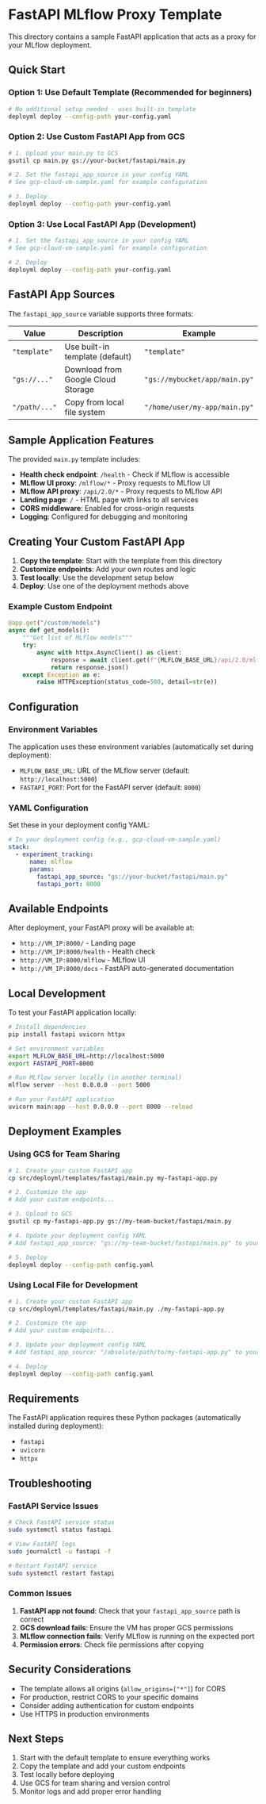 # FastAPI MLflow Proxy Template

This directory contains a sample FastAPI application that acts as a proxy for your MLflow deployment.

## Quick Start

### Option 1: Use Default Template (Recommended for beginners)
```bash
# No additional setup needed - uses built-in template
deployml deploy --config-path your-config.yaml
```

### Option 2: Use Custom FastAPI App from GCS
```bash
# 1. Upload your main.py to GCS
gsutil cp main.py gs://your-bucket/fastapi/main.py

# 2. Set the fastapi_app_source in your config YAML
# See gcp-cloud-vm-sample.yaml for example configuration

# 3. Deploy
deployml deploy --config-path your-config.yaml
```

### Option 3: Use Local FastAPI App (Development)
```bash
# 1. Set the fastapi_app_source in your config YAML
# See gcp-cloud-vm-sample.yaml for example configuration

# 2. Deploy
deployml deploy --config-path your-config.yaml
```

## FastAPI App Sources

The `fastapi_app_source` variable supports three formats:

| Value | Description | Example |
|-------|-------------|---------|
| `"template"` | Use built-in template (default) | `"template"` |
| `"gs://..."` | Download from Google Cloud Storage | `"gs://mybucket/app/main.py"` |
| `"/path/..."` | Copy from local file system | `"/home/user/my-app/main.py"` |

## Sample Application Features

The provided `main.py` template includes:

- **Health check endpoint**: `/health` - Check if MLflow is accessible
- **MLflow UI proxy**: `/mlflow/*` - Proxy requests to MLflow UI
- **MLflow API proxy**: `/api/2.0/*` - Proxy requests to MLflow API
- **Landing page**: `/` - HTML page with links to all services
- **CORS middleware**: Enabled for cross-origin requests
- **Logging**: Configured for debugging and monitoring

## Creating Your Custom FastAPI App

1. **Copy the template**: Start with the template from this directory
2. **Customize endpoints**: Add your own routes and logic
3. **Test locally**: Use the development setup below
4. **Deploy**: Use one of the deployment methods above

### Example Custom Endpoint

```python
@app.get("/custom/models")
async def get_models():
    """Get list of MLflow models"""
    try:
        async with httpx.AsyncClient() as client:
            response = await client.get(f"{MLFLOW_BASE_URL}/api/2.0/mlflow/registered-models/list")
            return response.json()
    except Exception as e:
        raise HTTPException(status_code=500, detail=str(e))
```

## Configuration

### Environment Variables

The application uses these environment variables (automatically set during deployment):

- `MLFLOW_BASE_URL`: URL of the MLflow server (default: `http://localhost:5000`)
- `FASTAPI_PORT`: Port for the FastAPI server (default: `8000`)

### YAML Configuration

Set these in your deployment config YAML:

```yaml
# In your deployment config (e.g., gcp-cloud-vm-sample.yaml)
stack:
  - experiment_tracking:
      name: mlflow
      params:
        fastapi_app_source: "gs://your-bucket/fastapi/main.py"
        fastapi_port: 8000
```

## Available Endpoints

After deployment, your FastAPI proxy will be available at:

- `http://VM_IP:8000/` - Landing page
- `http://VM_IP:8000/health` - Health check
- `http://VM_IP:8000/mlflow` - MLflow UI
- `http://VM_IP:8000/docs` - FastAPI auto-generated documentation

## Local Development

To test your FastAPI application locally:

```bash
# Install dependencies
pip install fastapi uvicorn httpx

# Set environment variables
export MLFLOW_BASE_URL=http://localhost:5000
export FASTAPI_PORT=8000

# Run MLflow server locally (in another terminal)
mlflow server --host 0.0.0.0 --port 5000

# Run your FastAPI application
uvicorn main:app --host 0.0.0.0 --port 8000 --reload
```

## Deployment Examples

### Using GCS for Team Sharing

```bash
# 1. Create your custom FastAPI app
cp src/deployml/templates/fastapi/main.py my-fastapi-app.py

# 2. Customize the app
# Add your custom endpoints...

# 3. Upload to GCS
gsutil cp my-fastapi-app.py gs://my-team-bucket/fastapi/main.py

# 4. Update your deployment config YAML
# Add fastapi_app_source: "gs://my-team-bucket/fastapi/main.py" to your MLflow params

# 5. Deploy
deployml deploy --config-path config.yaml
```

### Using Local File for Development

```bash
# 1. Create your custom FastAPI app
cp src/deployml/templates/fastapi/main.py ./my-fastapi-app.py

# 2. Customize the app
# Add your custom endpoints...

# 3. Update your deployment config YAML
# Add fastapi_app_source: "/absolute/path/to/my-fastapi-app.py" to your MLflow params

# 4. Deploy
deployml deploy --config-path config.yaml
```

## Requirements

The FastAPI application requires these Python packages (automatically installed during deployment):

- `fastapi`
- `uvicorn`
- `httpx`

## Troubleshooting

### FastAPI Service Issues

```bash
# Check FastAPI service status
sudo systemctl status fastapi

# View FastAPI logs
sudo journalctl -u fastapi -f

# Restart FastAPI service
sudo systemctl restart fastapi
```

### Common Issues

1. **FastAPI app not found**: Check that your `fastapi_app_source` path is correct
2. **GCS download fails**: Ensure the VM has proper GCS permissions
3. **MLflow connection fails**: Verify MLflow is running on the expected port
4. **Permission errors**: Check file permissions after copying

## Security Considerations

- The template allows all origins (`allow_origins=["*"]`) for CORS
- For production, restrict CORS to your specific domains
- Consider adding authentication for custom endpoints
- Use HTTPS in production environments

## Next Steps

1. Start with the default template to ensure everything works
2. Copy the template and add your custom endpoints
3. Test locally before deploying
4. Use GCS for team sharing and version control
5. Monitor logs and add proper error handling 